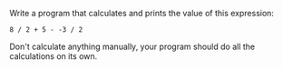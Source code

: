 
Write a program that calculates and prints the value of this expression:

```
8 / 2 + 5 - -3 / 2
```

Don't calculate anything manually, your program should do all the calculations on its own.
